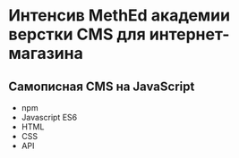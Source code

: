 # Интенсив MethEd академии верстки CMS для интернет-магазина
## Самописная CMS на JavaScript

- npm
- Javascript ES6
- HTML
- CSS
- API
